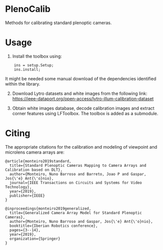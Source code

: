 # PlenoCalib
Methods for calibrating standard plenoptic cameras.

# Usage
1. Install  the toolbox using:  
```
    ins = setup.Setup;
    ins.install;
```  
It might be needed some manual download of the dependencies identified within the library.

2. Download Lytro datasets and white images from the following link:  
https://ieee-dataport.org/open-access/lytro-illum-calibration-dataset

3. Obtain white images database, decode calibration images and extract corner features using LFToolbox. The toolbox is added as a submodule.

# Citing
The appropriate citations for the calibration and modeling of viewpoint and microlens camera arrays are:  
```
@article{monteiro2019standard,
  title={Standard Plenoptic Cameras Mapping to Camera Arrays and Calibration based on DLT},
  author={Monteiro, Nuno Barroso and Barreto, Joao P and Gaspar, Jos{\'e} Ant{\'o}nio},
  journal={IEEE Transactions on Circuits and Systems for Video Technology},
  year={2019},
  publisher={IEEE}
}
```  
```
@inproceedings{monteiro2019generalized,
  title={Generalized Camera Array Model for Standard Plenoptic Cameras},
  author={Monteiro, Nuno Barroso and Gaspar, Jos{\'e} Ant{\'o}nio},
  booktitle={Iberian Robotics conference},
  pages={3--14},
  year={2019},
  organization={Springer}
}
```
